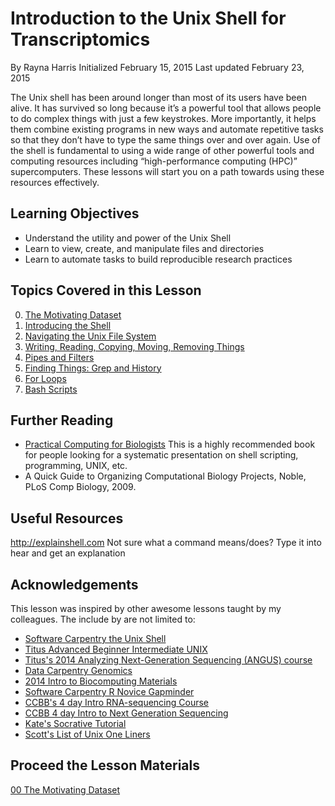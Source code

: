 # Introduction to the Unix Shell for Transcriptomics
By Rayna Harris
Initialized February 15, 2015
Last updated February 23, 2015

The Unix shell has been around longer than most of its users have been alive. It has survived so long because it’s a powerful tool that allows people to do complex things with just a few keystrokes. More importantly, it helps them combine existing programs in new ways and automate repetitive tasks so that they don’t have to type the same things over and over again. Use of the shell is fundamental to using a wide range of other powerful tools and computing resources including “high-performance computing (HPC)” supercomputers. These lessons will start you on a path towards using these resources effectively.

## Learning Objectives
- Understand the utility and power of the Unix Shell
- Learn to view, create, and manipulate files and directories
- Learn to automate tasks to build reproducible research practices

## Topics Covered in this Lesson
00. [The Motivating Dataset](https://github.com/raynamharris/Shell_Intro_for_Transcriptomics/blob/master/00_Motivating_Dataset.md)
01. [Introducing the Shell](https://github.com/raynamharris/Shell_Intro_for_Transcriptomics/blob/master/01_Intoducing_Shell.md)
02. [Navigating the Unix File System](https://github.com/raynamharris/Shell_Intro_for_Transcriptomics/blob/master/02_Navigating_Dirs.md)
03. [Writing, Reading, Copying, Moving, Removing Things](https://github.com/raynamharris/Shell_Intro_for_Transcriptomics/blob/master/03_ReadWriteMoveCopy.md)
04. [Pipes and Filters](https://github.com/raynamharris/Shell_Intro_for_Transcriptomics/blob/master/04_PipesFiltersLoops.md)
05. [Finding Things: Grep and History](https://github.com/raynamharris/Shell_Intro_for_Transcriptomics/blob/master/05_FindingThings.md)
06. [For Loops](https://github.com/raynamharris/Shell_Intro_for_Transcriptomics/blob/master/06_ForLoops.md)
07. [Bash Scripts](https://github.com/raynamharris/Shell_Intro_for_Transcriptomics/blob/master/07_BashScripts.md)

## Further Reading
- [Practical Computing for Biologists](http://practicalcomputing.org/) This is a highly recommended book for people looking for a systematic presentation on shell scripting, programming, UNIX, etc.
- A Quick Guide to Organizing Computational Biology Projects, Noble, PLoS Comp Biology, 2009.

## Useful Resources
http://explainshell.com Not sure what a command means/does? Type it into hear and get an explanation


## Acknowledgements
This lesson was inspired by other awesome lessons taught by my colleagues. The include by are not limited to:

- [Software Carpentry the Unix Shell](https://github.com/swcarpentry/shell-novic)
- [Titus Advanced Beginner Intermediate UNIX](https://github.com/ngs-docs/2016-adv-begin-shell-genomics)
- [Titus's 2014 Analyzing Next-Generation Sequencing (ANGUS) course](http://angus.readthedocs.org/en/2014/)
- [Data Carpentry Genomics](http://www.datacarpentry.org/genomics-workshop/)
- [2014 Intro to Biocomputing Materials](https://github.com/wrightaprilm/BioComputing2014Course)
- [Software Carpentry R Novice Gapminder](https://github.com/swcarpentry/r-novice-gapminder)
- [CCBB's 4 day Intro RNA-sequencing Course](https://wikis.utexas.edu/display/bioiteam/Introduction+to+RNA+Seq+Course+2014)
- [CCBB 4 day Intro to Next Generation Sequencing](https://wikis.utexas.edu/display/CoreNGSTools/Core+NGS+Tools+Home)
- [Kate's Socrative Tutorial](http://pad.software-carpentry.org/swc-instructor-retreat-2015-8PM-UTC)
- [Scott's List of Unix One Liners](https://wikis.utexas.edu/display/bioiteam/Scott's+list+of+linux+one-liners)

## Proceed the Lesson Materials
[00 The Motivating Dataset](https://github.com/raynamharris/Shell_Intro_for_Transcriptomics/blob/master/00_Motivating_Dataset.md)